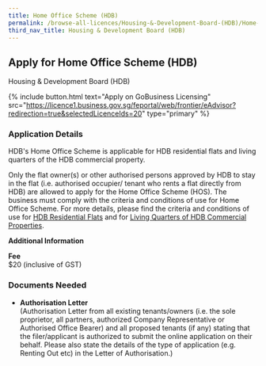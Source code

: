 ```yaml
---
title: Home Office Scheme (HDB)
permalink: /browse-all-licences/Housing-&-Development-Board-(HDB)/Home-Office-Scheme-(HDB)
third_nav_title: Housing & Development Board (HDB)
---
```


## Apply for Home Office Scheme (HDB)

Housing & Development Board (HDB)

{% include button.html text="Apply on GoBusiness Licensing" src="https://licence1.business.gov.sg/feportal/web/frontier/eAdvisor?redirection=true&selectedLicenceIds=20" type="primary" %}

<H3>Application Details</H3>

<p>HDB's Home Office Scheme is applicable for HDB residential flats and living quarters of the HDB commercial property.</p>
 <p>Only the flat owner(s) or other authorised persons approved by HDB to stay in the flat (i.e. authorised occupier/ tenant who rents a flat directly from HDB) are allowed to apply for the Home Office Scheme (HOS). The business must comply with the criteria and conditions of use for Home Office Scheme. For more details, please find the criteria and conditions of use for <a href="https://www.hdb.gov.sg/cs/infoweb/residential/living-in-an-hdb-flat/home-business/home-office-scheme/" target="_blank" rel="noopener">HDB Residential Flats</a> and for <a href="https://www.hdb.gov.sg/cs/infoweb/business/commercial/managing-your-unit/change-of-use/use-of-shop-living-quarters" target="_blank" rel="noopener">Living Quarters of HDB Commercial Properties</a>.</p>

<strong>Additional Information</strong>

<p><strong>Fee</strong><br />$20 (inclusive of GST)</p>

<H3>Documents Needed</H3>

<ul>
 <li><strong>Authorisation Letter<br /></strong>(Authorisation Letter from all existing tenants/owners (i.e. the sole proprietor, all partners, authorized Company Representative or Authorised Office Bearer) and all proposed tenants (if any) stating that the filer/applicant is authorized to submit the online application on their behalf. Please also state the details of the type of application (e.g. Renting Out etc) in the Letter of Authorisation.)</li>
 </ul>

